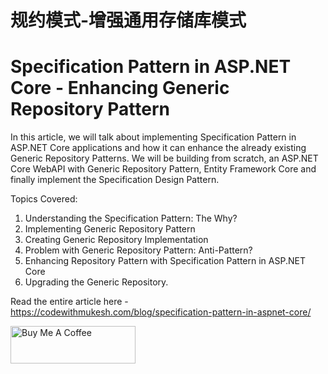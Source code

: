# 规约模式-增强通用存储库模式
# Specification Pattern in ASP.NET Core - Enhancing Generic Repository Pattern

In this article, we will talk about implementing Specification Pattern in ASP.NET Core applications and how it can enhance the already existing Generic Repository Patterns. We will be building from scratch, an ASP.NET Core WebAPI with Generic Repository Pattern, Entity Framework Core and finally implement the Specification Design Pattern. 

Topics Covered:

1. Understanding the Specification Pattern: The Why?
2. Implementing Generic Repository Pattern
3. Creating Generic Repository Implementation
4. Problem with Generic Repository Pattern: Anti-Pattern?
5. Enhancing Repository Pattern with Specification Pattern in ASP.NET Core
6. Upgrading the Generic Repository.

Read the entire article here - https://codewithmukesh.com/blog/specification-pattern-in-aspnet-core/

<a href="https://www.buymeacoffee.com/codewithmukesh" target="_blank"><img src="https://cdn.buymeacoffee.com/buttons/v2/default-yellow.png" alt="Buy Me A Coffee" width="200"  style="height: 60px !important;width: 200px !important;" ></a>
